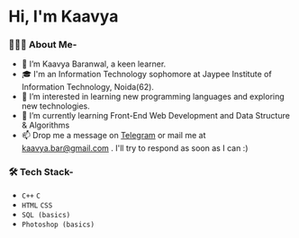 # Hi, I'm Kaavya #
### 👨🏻‍💻 About Me- ###
- 👋 I’m Kaavya Baranwal, a keen learner.
- 🎓 I'm an Information Technology sophomore at Jaypee Institute of Information Technology, Noida(62).
- 👀 I’m interested in learning new programming languages and exploring new technologies.
- 🌱 I’m currently learning Front-End Web Development and Data Structure & Algorithms
- 📫 Drop me a message on [Telegram](https://t.me/kaavya_baranwal) or mail me at kaavya.bar@gmail.com . I'll try to respond as soon as I can :)
### 🛠 Tech Stack- ###
- `C++`  `C`
- `HTML`  `CSS`
- `SQL (basics)`
- `Photoshop (basics)`
<!-- - 📫 How to reach me ...
 -->
<!---
kaavyabaranwal/kaavyabaranwal is a ✨ special ✨ repository because its `README.md` (this file) appears on your GitHub profile.
You can click the Preview link to take a look at your changes.
--->

